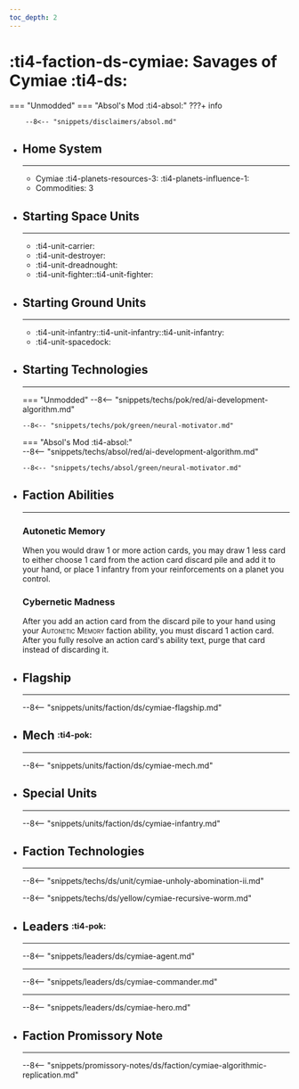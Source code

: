 ```yaml
---
toc_depth: 2
---
```


# :ti4-faction-ds-cymiae: Savages of Cymiae :ti4-ds:
=== "Unmodded"
=== "Absol's Mod :ti4-absol:" 
    ???+ info

        --8<-- "snippets/disclaimers/absol.md"

<div class="grid cards" markdown>

-   ## __Home System__

    ---

    * Cymiae :ti4-planets-resources-3: :ti4-planets-influence-1:
    * Commodities: 3

</div>

<div class="grid cards" markdown>

-   ## __Starting Space Units__

    ---

    * :ti4-unit-carrier:
    * :ti4-unit-destroyer:
    * :ti4-unit-dreadnought:
    * :ti4-unit-fighter::ti4-unit-fighter:

-   ## __Starting Ground Units__

    ---

    * :ti4-unit-infantry::ti4-unit-infantry::ti4-unit-infantry:
    * :ti4-unit-spacedock:

-   ## __Starting Technologies__

    ---
    === "Unmodded"
        --8<-- "snippets/techs/pok/red/ai-development-algorithm.md"

        --8<-- "snippets/techs/pok/green/neural-motivator.md"

    === "Absol's Mod :ti4-absol:"  
        --8<-- "snippets/techs/absol/red/ai-development-algorithm.md"

        --8<-- "snippets/techs/absol/green/neural-motivator.md"

-   ## __Faction Abilities__

    ---
    ### **Autonetic Memory**
    
    When you would draw 1 or more action cards, you may draw 1 less card to either choose 1 card from the action card discard pile and add it to your hand, or place 1 infantry from your reinforcements on a planet you control.

    ### **Cybernetic Madness**
    
    After you add an action card from the discard pile to your hand using your <span style="font-variant:small-caps;">Autonetic Memory</span> faction ability, you must discard 1 action card. 
    After you fully resolve an action card's ability text, purge that card instead of discarding it.

-   ## __Flagship__

    ---
    --8<-- "snippets/units/faction/ds/cymiae-flagship.md"

-   ## __Mech__ <sup><sub>:ti4-pok:</sub></sup>

    ---
    --8<-- "snippets/units/faction/ds/cymiae-mech.md"

</div>

<div class="grid cards" markdown>

-   ## __Special Units__

    ---
    --8<-- "snippets/units/faction/ds/cymiae-infantry.md"

</div>

<div class="grid cards" markdown>

-   ## __Faction Technologies__

    ---

    --8<-- "snippets/techs/ds/unit/cymiae-unholy-abomination-ii.md"

    --8<-- "snippets/techs/ds/yellow/cymiae-recursive-worm.md"


-   ## __Leaders__ <sup><sub>:ti4-pok:</sub></sup>

    ---
    
    --8<-- "snippets/leaders/ds/cymiae-agent.md"

    ---

    --8<-- "snippets/leaders/ds/cymiae-commander.md"

    ---

    --8<-- "snippets/leaders/ds/cymiae-hero.md"

-   ## __Faction Promissory Note__

    ---
    --8<-- "snippets/promissory-notes/ds/faction/cymiae-algorithmic-replication.md"

</div>
